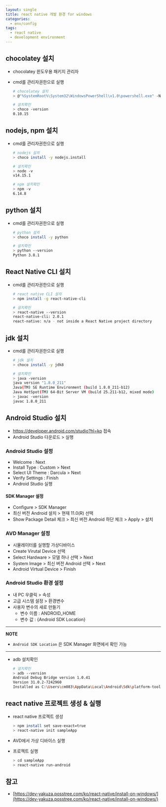 ```yaml
---
layout: single
title: react native 개발 환경 for windows
categories: 
  - env/config
tags: 
  - react native
  - development environment
---
```


## chocolatey 설치

- chocolatey 윈도우용 패키지 관리자
- cmd를 관리자권한으로 실행

  ~~~bash
  # chocolatey 설치
  > @"%SystemRoot%\System32\WindowsPowerShell\v1.0\powershell.exe" -NoProfile -InputFormat None -ExecutionPolicy Bypass -Command "iex ((New-Object System.Net.WebClient).DownloadString('https://chocolatey.org/install.ps1'))" && SET "PATH=%PATH%;%ALLUSERSPROFILE%\chocolatey\bin"
  
  # 설치확인
  > choco -version
  0.10.15
  ~~~

## nodejs, npm 설치

- cmd를 관리자권한으로 실행

  ~~~bash
  # nodejs 설치
  > choco install -y nodejs.install

  # 설치확인
  > node -v
  v14.15.1

  # npm 설치확인
  > npm -v
  6.14.8
  ~~~

## python 설치

- cmd를 관리자권한으로 실행

  ~~~bash
  # python 설치
  > choco install -y python

  # 설치확인
  > python --version
  Python 3.8.1
  ~~~

## React Native CLI 설치

- cmd를 관리자권한으로 실행

  ~~~bash
  # react native CLI 설치
  > npm install -g react-native-cli

  # 설치확인
  > react-native --version
  react-native-cli: 2.0.1
  react-native: n/a - not inside a React Native project directory
  ~~~

## jdk 설치

- cmd를 관리자권한으로 실행

  ~~~bash
  # jdk 설치
  > choco install -y jdk8

  # 설치확인
  > java -version
  java version "1.8.0_211"
  Java(TM) SE Runtime Environment (build 1.8.0_211-b12)
  Java HotSpot(TM) 64-Bit Server VM (build 25.211-b12, mixed mode)
  > javac -version
  javac 1.8.0_211
  ~~~

## Android Studio 설치

- https://developer.android.com/studio?hl=ko 접속
- Android Studio 다운로드 > 실행

### Android Studio 설정

- Welcome : Next
- Install Type : Custom > Next
- Select UI Theme : Darcula > Next
- Verify Settings : Finish
- Android Studio 실행

#### SDK Manager 설정

- Configure > SDK Manager
- 최신 버전 Android 설치 > 현재 11.0(R) 선택 
- Show Package Detail 체크 > 최신 버전 Android 하단 체크 > Apply > 설치

### AVD Manager 설정

- 시뮬레이터를 실행할 가상디바이스
- Create Virutal Device 선택
- Select Hardware > 모델 하나 선택 > Next
- System Image > 최신 버전 Android 선택 > Next
- Android Virtual Device > Finish

### Android Studio 환경 설정

- 내 PC 우클릭 > 속성
- 고급 시스템 설정 > 환경변수
- 사용자 변수의 새로 만들기
  - 변수 이름 : ANDROID_HOME
  - 변수 값 : {Android SDK Location}

---

**NOTE**

- `Android SDK Location` 은 SDK Manager 화면에서 확인 가능

---

- adb 설치확인

  ~~~bash
  # 설치확인
  > adb --version
  Android Debug Bridge version 1.0.41
  Version 31.0.2-7242960
  Installed as C:\Users\cm083\AppData\Local\Android\Sdk\platform-tools\adb.exe
  ~~~

## react native 프로젝트 생성 & 실행

- react native 프로젝트 생성

  ~~~bash
  > npm install set save-exact=true
  > react-native init sampleApp
  ~~~

- AVD에서 가상 디바이스 실행

- 프로젝트 실행

  ~~~bash
  > cd sampleApp
  > react-native run-android
  ~~~


## 참고
- [https://dev-yakuza.posstree.com/ko/react-native/install-on-windows/](https://dev-yakuza.posstree.com/ko/react-native/install-on-windows/)
